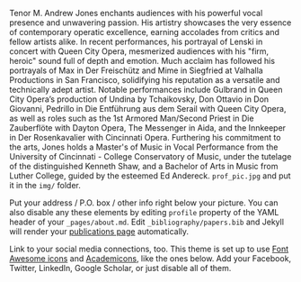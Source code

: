 Tenor M. Andrew Jones enchants audiences with his powerful vocal presence and unwavering passion. His artistry showcases the very essence of contemporary operatic excellence, earning accolades from critics and fellow artists alike.
In recent performances, his portrayal of Lenski in concert with Queen City Opera, mesmerized audiences with his "firm, heroic" sound full of depth and emotion. Much acclaim has followed his portrayals of Max in Der Freischütz and Mime in Siegfried at Valhalla Productions in San Francisco, solidifying his reputation as a versatile and technically adept artist. Notable performances include Gulbrand in Queen City Opera’s production of Undina by Tchaikovsky, Don Ottavio in Don Giovanni, Pedrillo in Die Entführung aus dem Serail with Queen City Opera, as well as roles such as the 1st Armored Man/Second Priest in Die Zauberflöte with Dayton Opera, The Messenger in Aida, and the Innkeeper in Der Rosenkavalier with Cincinnati Opera.
Furthering his commitment to the arts, Jones holds a Master's of Music in Vocal Performance from the University of Cincinnati - College Conservatory of Music, under the tutelage of the distinguished Kenneth Shaw, and a Bachelor of Arts in Music from Luther College, guided by the esteemed Ed Andereck.
`prof_pic.jpg` and put it in the `img/` folder.

Put your address / P.O. box / other info right below your picture. You can also disable any these elements by editing `profile` property of the YAML header of your `_pages/about.md`. Edit `_bibliography/papers.bib` and Jekyll will render your [publications page](/al-folio/publications/) automatically.

Link to your social media connections, too. This theme is set up to use [Font Awesome icons](https://fontawesome.com/) and [Academicons](https://jpswalsh.github.io/academicons/), like the ones below. Add your Facebook, Twitter, LinkedIn, Google Scholar, or just disable all of them.
